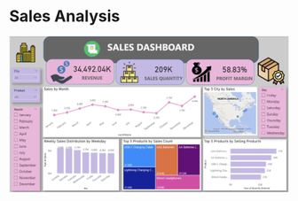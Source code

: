 # Sales Analysis
![landing page](https://github.com/prabhapareek/sales_analysis/blob/main/resources/image.png)
